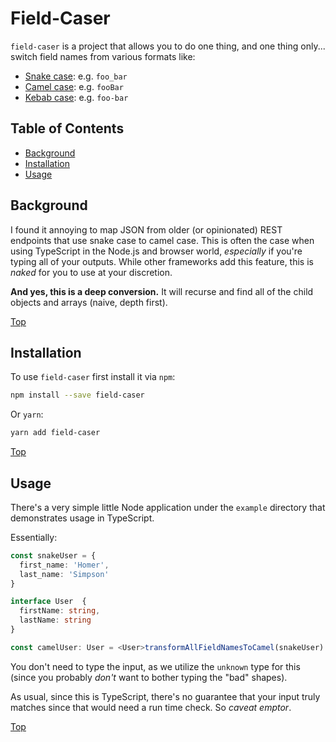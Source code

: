 # Field-Caser


`field-caser` is a project that allows you to do one thing, and one thing only... switch field names from various formats like:
* [Snake case](https://en.wikipedia.org/wiki/Snake_case): e.g. `foo_bar`
* [Camel case](https://en.wikipedia.org/wiki/Camel_case): e.g. `fooBar`
* [Kebab case](https://en.wikipedia.org/wiki/Letter_case#Special_case_styles): e.g. `foo-bar`

## Table of Contents
* [Background](#background)
* [Installation](#installation)
* [Usage](#usage)

## Background

I found it annoying to map JSON from older (or opinionated) REST endpoints that use snake case to camel case.  This is often the case when using TypeScript in the Node.js and browser world, _especially_ if you're typing all of 
your outputs.  While other frameworks add this feature, this is _naked_ for you to use at your discretion.

__And yes, this is a deep conversion.__ It will recurse and find all of the child objects and arrays (naive, depth first).

[Top](#table-of-contents)

## Installation

To use `field-caser` first install it via `npm`:

```bash
npm install --save field-caser
```

Or `yarn`:
```bash
yarn add field-caser
```

[Top](#table-of-contents)

## Usage

There's a very simple little Node application under the `example` directory that demonstrates usage in TypeScript.

Essentially:

```ts
const snakeUser = {
  first_name: 'Homer',
  last_name: 'Simpson'
}

interface User  {
  firstName: string,
  lastName: string
}

const camelUser: User = <User>transformAllFieldNamesToCamel(snakeUser)
```

You don't need to type the input, as we utilize the `unknown` type for this (since you probably _don't_ want to bother typing the "bad" shapes).

As usual, since this is TypeScript, there's no guarantee that your input truly matches since that would need a run time check.  So _caveat emptor_.


[Top](#table-of-contents)

